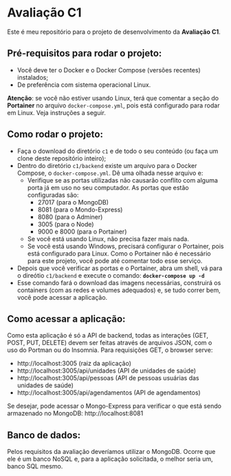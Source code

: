 # Avaliação C1

Este é meu repositório para o projeto de desenvolvimento da **Avaliação
C1**.

## Pré-requisitos para rodar o projeto:
- Você deve ter o Docker e o Docker Compose (versões recentes) instalados;
- De preferência com sistema operacional Linux.

**Atenção**: se você não estiver usando Linux, terá que comentar a seção
do **Portainer** no arquivo `docker-compose.yml`, pois está configurado
para rodar em Linux. Veja instruções a seguir.

## Como rodar o projeto:
- Faça o download do diretório `c1` e de todo o seu conteúdo (ou faça
  um clone deste repositório inteiro);
- Dentro do diretório `c1/backend` existe um arquivo para o Docker
  Compose, o `docker-compose.yml`. Dê uma olhada nesse arquivo e:
  - Verifique se as portas utilizadas não causarão conflito com
    alguma porta já em uso no seu computador. As portas que estão
    configuradas são:
    - 27017 (para o MongoDB)
    - 8081 (para o Mondo-Express)
    - 8080 (para o Adminer)
    - 3005 (para o Node)
    - 9000 e 8000 (para o Portainer)
  - Se você está usando Linux, não precisa fazer mais nada.
  - Se você está usando Windows, precisará configurar o
    Portainer, pois está configurado para Linux. Como o
    Portainer não é necessário para este projeto, você pode
    até comentar todo esse serviço.
- Depois que você verificar as portas e o Portainer, abra um shell,
  vá para o direótio `c1/backend` e execute o comando: **`docker-compose up -d`**
- Esse comando fará o download das imagens necessárias, construirá
  os containers (com as redes e volumes adequados) e, se tudo correr bem,
  você pode acessar a aplicação.

## Como acessar a aplicação:
Como esta aplicação é só a API de backend, todas as interações (GET, POST, PUT, DELETE)
devem ser feitas através de arquivos JSON, com o uso do Portman ou do Insomnia.
Para requisições GET, o browser serve:

* http://localhost:3005 (raiz da aplicação)
* http://localhost:3005/api/unidades     (API de unidades de saúde)
* http://localhost:3005/api/pessoas      (API de pessoas usuárias das unidades de saúde)
* http://localhost:3005/api/agendamentos (API de agendamentos)

Se desejar, pode acessar o Mongo-Express para verificar o que está sendo
armazenado no MongoDB: http://localhost:8081

## Banco de dados:
Pelos requisitos da avaliação deveríamos utilizar o MongoDB. Ocorre que
ele é um banco NoSQL e, para a aplicação solicitada, o melhor seria
um, banco SQL mesmo.
